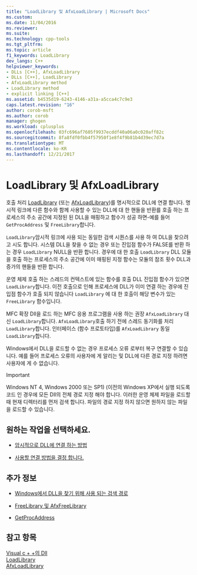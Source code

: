 ```yaml
---
title: "LoadLibrary 및 AfxLoadLibrary | Microsoft Docs"
ms.custom: 
ms.date: 11/04/2016
ms.reviewer: 
ms.suite: 
ms.technology: cpp-tools
ms.tgt_pltfrm: 
ms.topic: article
f1_keywords: LoadLibrary
dev_langs: C++
helpviewer_keywords:
- DLLs [C++], AfxLoadLibrary
- DLLs [C++], LoadLibrary
- AfxLoadLibrary method
- LoadLibrary method
- explicit linking [C++]
ms.assetid: b4535d19-6243-4146-a31a-a5cca4c7c9e3
caps.latest.revision: "16"
author: corob-msft
ms.author: corob
manager: ghogen
ms.workload: cplusplus
ms.openlocfilehash: 03fc696af7605f9937ecddf40a06a0c020aff82c
ms.sourcegitcommit: 8fa8fdf0fbb4f57950f1e8f4f9b81b4d39ec7d7a
ms.translationtype: MT
ms.contentlocale: ko-KR
ms.lasthandoff: 12/21/2017
---
```

# <a name="loadlibrary-and-afxloadlibrary"></a>LoadLibrary 및 AfxLoadLibrary
호출 처리 [LoadLibrary](http://go.microsoft.com/fwlink/p/?LinkID=259187) (또는 [AfxLoadLibrary](../mfc/reference/application-information-and-management.md#afxloadlibrary))를 명시적으로 DLL에 연결 합니다. 명시적 링크에 다른 함수와 함께 사용할 수 있는 DLL에 대 한 핸들을 반환를 호출 하는 프로세스의 주소 공간에 지정된 된 DLL을 매핑하고 함수가 성공 하면-예를 들어 `GetProcAddress` 및 `FreeLibrary`합니다.  
  
 `LoadLibrary`암시적 링크에 사용 되는 동일한 검색 시퀀스를 사용 하 여 DLL을 찾으려고 시도 합니다. 시스템 DLL을 찾을 수 없는 경우 또는 진입점 함수가 FALSE를 반환 하는 경우 `LoadLibrary` NULL을 반환 합니다. 경우에 대 한 호출 `LoadLibrary` DLL 모듈을 호출 하는 프로세스의 주소 공간에 이미 매핑된 지정 함수는 모듈의 참조 횟수 DLL과 증가의 핸들을 반환 합니다.  
  
 운영 체제 호출 하는 스레드의 컨텍스트에 있는 함수를 호출 DLL 진입점 함수가 있으면 `LoadLibrary`합니다. 이전 호출으로 인해 프로세스에 DLL가 이미 연결 하는 경우에 진입점 함수가 호출 되지 않습니다 `LoadLibrary` 에 대 한 호출이 해당 변수가 있는 `FreeLibrary` 함수입니다.  
  
 MFC 확장 Dll을 로드 하는 MFC 응용 프로그램을 사용 하는 권장 `AfxLoadLibrary` 대신 `LoadLibrary`합니다. `AfxLoadLibrary`호출 하기 전에 스레드 동기화를 처리 `LoadLibrary`합니다. 인터페이스 (함수 프로토타입)를 `AfxLoadLibrary` 동일 `LoadLibrary`합니다.  
  
 Windows에서 DLL을 로드할 수 없는 경우 프로세스 오류 로부터 복구 연결할 수 있습니다. 예를 들어 프로세스 오류의 사용자에 게 알리는 및 DLL에 다른 경로 지정 하려면 사용자에 게 수 없습니다.  
  
> [!IMPORTANT]
>  Windows NT 4, Windows 2000 또는 SP1) (이전의 Windows XP에서 실행 되도록 코드 인 경우에 모든 Dll의 전체 경로 지정 해야 합니다. 이러한 운영 체제 파일을 로드할 때 현재 디렉터리를 먼저 검색 합니다. 파일의 경로 지정 하지 않으면 원하지 않는 파일을 로드할 수 있습니다.  
  
## <a name="what-do-you-want-to-do"></a>원하는 작업을 선택하세요.  
  
-   [암시적으로 DLL에 연결 하는 방법](../build/linking-an-executable-to-a-dll.md#linking-implicitly)  
  
-   [사용할 연결 방법을 결정 합니다.](../build/linking-an-executable-to-a-dll.md#determining-which-linking-method-to-use)  
  
## <a name="what-do-you-want-to-know-more-about"></a>추가 정보  
  
-   [Windows에서 DLL을 찾기 위해 사용 되는 검색 경로](../build/search-path-used-by-windows-to-locate-a-dll.md)  
  
-   [FreeLibrary 및 AfxFreeLibrary](../build/freelibrary-and-afxfreelibrary.md)  
  
-   [GetProcAddress](../build/getprocaddress.md)  
  
## <a name="see-also"></a>참고 항목  
 [Visual c + +의 Dll](../build/dlls-in-visual-cpp.md)   
 [LoadLibrary](http://go.microsoft.com/fwlink/p/?LinkID=259187)   
 [AfxLoadLibrary](../mfc/reference/application-information-and-management.md#afxloadlibrary)